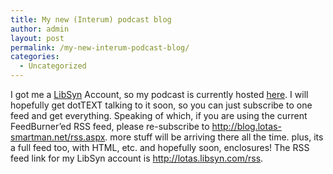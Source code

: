 ```yaml
---
title: My new (Interum) podcast blog
author: admin
layout: post
permalink: /my-new-interum-podcast-blog/
categories:
  - Uncategorized
---
```

I got me a [LibSyn][1] Account, so my podcast is currently hosted [here][2]. I will hopefully get dotTEXT talking to it soon, so you can just subscribe to one feed and get everything. Speaking of which, if you are using the current FeedBurner&#8217;ed RSS feed, please re-subscribe to <http://blog.lotas-smartman.net/rss.aspx>. more stuff will be arriving there all the time. plus, its a full feed too, with HTML, etc. and hopefully soon, enclosures! The RSS feed link for my LibSyn account is <http://lotas.libsyn.com/rss>.

 [1]: http://www.libsyn.com
 [2]: http://lotas.libsyn.org/